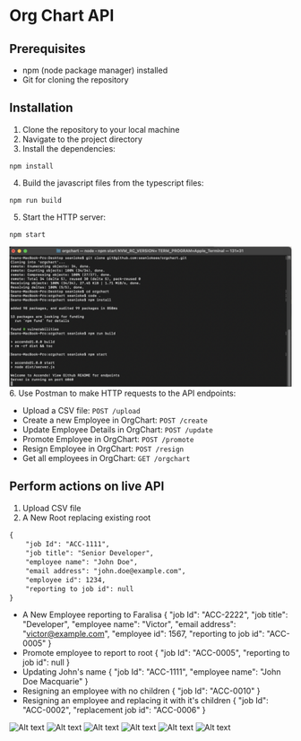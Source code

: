 # Org Chart API
## Prerequisites
- npm (node package manager) installed
- Git for cloning the repository

## Installation
1. Clone the repository to your local machine
2. Navigate to the project directory
3. Install the dependencies:
```
npm install
```
4. Build the javascript files from the typescript files:
```
npm run build
```
5. Start the HTTP server:
```
npm start
```
![Alt text](images/installation.png)
6. Use Postman to make HTTP requests to the API endpoints:
- Upload a CSV file:
  `POST /upload`
- Create a new Employee in OrgChart:
  `POST /create`
- Update Employee Details in OrgChart:
  `POST /update`
- Promote Employee in OrgChart:
  `POST /promote`
- Resign Employee in OrgChart:
  `POST /resign`
- Get all employees in OrgChart:
  `GET /orgchart`

## Perform actions on live API
1. Upload CSV file
2. A New Root replacing existing root
```
{
    "job Id": "ACC-1111",
    "job title": "Senior Developer",
    "employee name": "John Doe",
    "email address": "john.doe@example.com",
    "employee id": 1234,
    "reporting to job id": null
}
```
- A New Employee reporting to Faralisa
{
    "job Id": "ACC-2222",
    "job title": "Developer",
    "employee name": "Victor",
    "email address": "victor@example.com",
    "employee id": 1567,
    "reporting to job id": "ACC-0005"
}
- Promote employee to report to root
{
    "job Id": "ACC-0005",
    "reporting to job id": null
}
- Updating John's name
{
    "job Id": "ACC-1111",
    "employee name": "John Doe Macquarie"
}
- Resigning an employee with no children
{
    "job Id": "ACC-0010"
}
- Resigning an employee and replacing it with it's children
{
    "job Id": "ACC-0002",
    "replacement job id": "ACC-0006"
}

![Alt text](images/jar.png)
![Alt text](images/web.png)
![Alt text](images/makebooking.png)
![Alt text](images/availableRoom.png)
![Alt text](images/bookings.png)
![Alt text](images/datebooked.png)